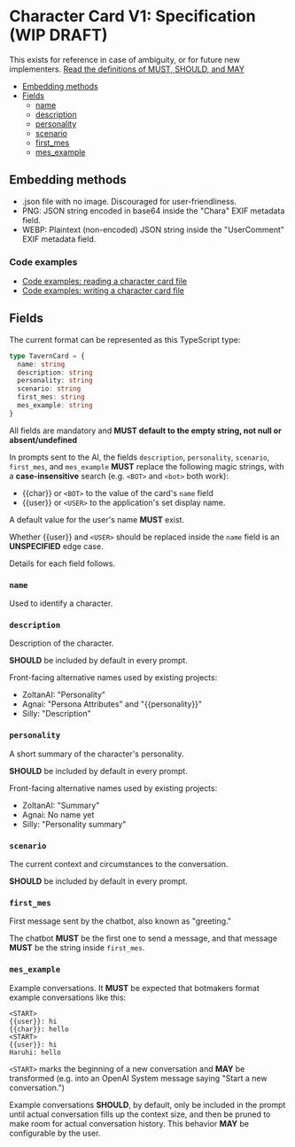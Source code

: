 # Character Card V1: Specification (WIP DRAFT)

This exists for reference in case of ambiguity, or for future new implementers.
[Read the definitions of MUST, SHOULD, and MAY](./keyword_definitions.md)

- [Embedding methods](#embedding-methods)
- [Fields](#fields)
  * [name](#name)
  * [description](#description)
  * [personality](#personality)
  * [scenario](#scenario)
  * [first_mes](#first-mes)
  * [mes_example](#mes-example)

## Embedding methods

- .json file with no image. Discouraged for user-friendliness.
- PNG: JSON string encoded in base64 inside the "Chara" EXIF metadata field.
- WEBP: Plaintext (non-encoded) JSON string inside the "UserComment" EXIF metadata field.

### Code examples

- [Code examples: reading a character card file](./utility_code_snippets.md#reading_a_character_card)
- [Code examples: writing a character card file](./utility_code_snippets.md#writing_a_character_card)

## Fields

The current format can be represented as this TypeScript type:

```ts
type TavernCard = {
  name: string
  description: string
  personality: string
  scenario: string
  first_mes: string
  mes_example: string
}
```

All fields are mandatory and **MUST default to the empty string, not null or absent/undefined**

In prompts sent to the AI, the fields `description`, `personality`, `scenario`, `first_mes`, and `mes_example` **MUST** replace the following magic strings, with a **case-insensitive** search (e.g. `<BOT>` and `<bot>` both work):
- {{char}} or `<BOT>` to the value of the card's `name` field
- {{user}} or `<USER>` to the application's set display name.

A default value for the user's name **MUST** exist.

Whether {{user}} and `<USER>` should be replaced inside the `name` field is an **UNSPECIFIED** edge case.

Details for each field follows.

### `name`

Used to identify a character.

### `description`

Description of the character.

**SHOULD** be included by default in every prompt.

Front-facing alternative names used by existing projects:

- ZoltanAI: "Personality"
- Agnai: "Persona Attributes" and "{{personality}}"
- Silly: "Description"

### `personality`

A short summary of the character's personality.

**SHOULD** be included by default in every prompt.

Front-facing alternative names used by existing projects:

- ZoltanAI: "Summary"
- Agnai: No name yet
- Silly: "Personality summary"

### `scenario`

The current context and circumstances to the conversation.

**SHOULD** be included by default in every prompt.

### `first_mes`

First message sent by the chatbot, also known as "greeting."

The chatbot **MUST** be the first one to send a message, and that message
**MUST** be the string inside `first_mes`.

### `mes_example`

Example conversations. It **MUST** be expected that botmakers format example
conversations like this:

```
<START>
{{user}}: hi
{{char}}: hello
<START>
{{user}}: hi
Haruhi: hello
```

`<START>` marks the beginning of a new conversation and **MAY** be transformed
(e.g. into an OpenAI System message saying "Start a new conversation.")

Example conversations **SHOULD**, by default, only be included in the prompt
until actual conversation fills up the context size, and then be pruned to make
room for actual conversation history. This behavior **MAY** be configurable by the user.
